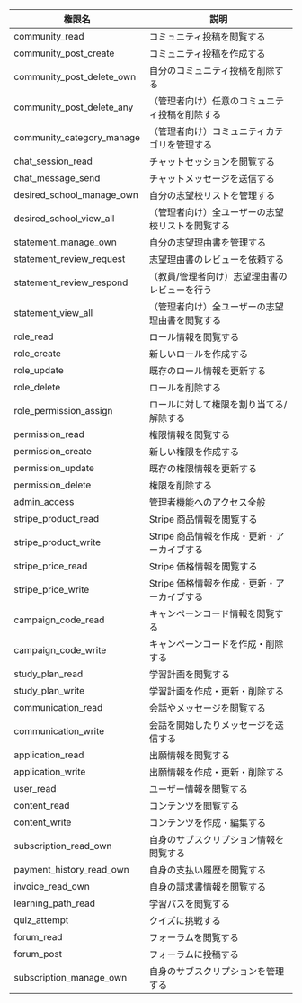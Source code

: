 | 権限名                          | 説明                                                     |
|---------------------------------|----------------------------------------------------------|
| community_read                  | コミュニティ投稿を閲覧する                               |
| community_post_create           | コミュニティ投稿を作成する                               |
| community_post_delete_own       | 自分のコミュニティ投稿を削除する                         |
| community_post_delete_any       | （管理者向け）任意のコミュニティ投稿を削除する             |
| community_category_manage       | （管理者向け）コミュニティカテゴリを管理する             |
| chat_session_read               | チャットセッションを閲覧する                             |
| chat_message_send               | チャットメッセージを送信する                             |
| desired_school_manage_own       | 自分の志望校リストを管理する                             |
| desired_school_view_all         | （管理者向け）全ユーザーの志望校リストを閲覧する         |
| statement_manage_own            | 自分の志望理由書を管理する                               |
| statement_review_request        | 志望理由書のレビューを依頼する                           |
| statement_review_respond        | （教員/管理者向け）志望理由書のレビューを行う            |
| statement_view_all              | （管理者向け）全ユーザーの志望理由書を閲覧する           |
| role_read                       | ロール情報を閲覧する                                     |
| role_create                     | 新しいロールを作成する                                   |
| role_update                     | 既存のロール情報を更新する                               |
| role_delete                     | ロールを削除する                                         |
| role_permission_assign          | ロールに対して権限を割り当てる/解除する                  |
| permission_read                 | 権限情報を閲覧する                                     |
| permission_create               | 新しい権限を作成する                                   |
| permission_update               | 既存の権限情報を更新する                               |
| permission_delete               | 権限を削除する                                         |
| admin_access                    | 管理者機能へのアクセス全般                               |
| stripe_product_read             | Stripe 商品情報を閲覧する                                |
| stripe_product_write            | Stripe 商品情報を作成・更新・アーカイブする                |
| stripe_price_read               | Stripe 価格情報を閲覧する                                |
| stripe_price_write              | Stripe 価格情報を作成・更新・アーカイブする                |
| campaign_code_read              | キャンペーンコード情報を閲覧する                         |
| campaign_code_write             | キャンペーンコードを作成・削除する                         |
| study_plan_read                 | 学習計画を閲覧する                                     |
| study_plan_write                | 学習計画を作成・更新・削除する                           |
| communication_read              | 会話やメッセージを閲覧する                               |
| communication_write             | 会話を開始したりメッセージを送信する                     |
| application_read                | 出願情報を閲覧する                                     |
| application_write               | 出願情報を作成・更新・削除する                           |
| user_read                       | ユーザー情報を閲覧する                                   |
| content_read                    | コンテンツを閲覧する                                     |
| content_write                   | コンテンツを作成・編集する                               |
| subscription_read_own           | 自身のサブスクリプション情報を閲覧する                   |
| payment_history_read_own        | 自身の支払い履歴を閲覧する                               |
| invoice_read_own                | 自身の請求書情報を閲覧する                               |
| learning_path_read              | 学習パスを閲覧する                                     |
| quiz_attempt                    | クイズに挑戦する                                         |
| forum_read                      | フォーラムを閲覧する                                     |
| forum_post                      | フォーラムに投稿する                                     |
| subscription_manage_own         | 自身のサブスクリプションを管理する                       |
